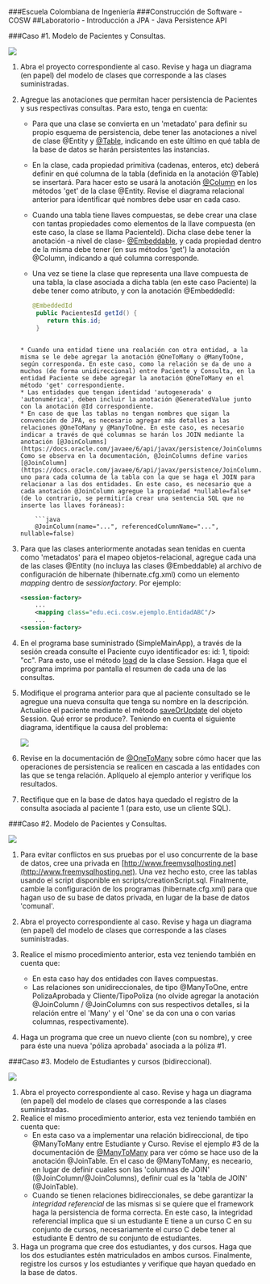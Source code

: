 ###Escuela Colombiana de Ingeniería
###Construcción de Software - COSW
##Laboratorio - Introducción a JPA - Java Persistence API




###Caso #1. Modelo de Pacientes y Consultas.

![](img/PACIENTES_CONSULTAS.png)

1. Abra el proyecto correspondiente al caso. Revise y haga un diagrama (en papel) del modelo de clases que corresponde a las clases suministradas.
2. Agregue las anotaciones que permitan hacer persistencia de Pacientes y sus respectivas consultas. Para esto, tenga en cuenta:
	* Para que una clase se convierta en un 'metadato' para definir su propio esquema de persistencia, debe tener las anotaciones a nivel de clase @Entity y [@Table](https://docs.oracle.com/javaee/5/api/javax/persistence/Table.html), indicando en este último en qué tabla de la base de datos se harán persistentes las instancias.
	* En la clase, cada propiedad primitiva (cadenas, enteros, etc) deberá definir en qué columna de la tabla (definida en la anotación @Table) se insertará. Para hacer esto se usará la anotación [@Column](https://docs.oracle.com/javaee/5/api/javax/persistence/Column.html) en los métodos 'get' de la clase @Entity. Revise el diagrama relacional anterior para identificar qué nombres debe usar en cada caso.
	* Cuando una tabla tiene llaves compuestas, se debe crear una clase con tantas propiedades como elementos de la llave compuesta (en este caso, la clase se llama PacienteId). Dicha clase debe tener la anotación -a nivel de clase- [@Embeddable](https://docs.oracle.com/javaee/5/api/javax/persistence/Embeddable.html), y cada propiedad dentro de la misma debe tener (en sus métodos 'get') la anotación @Column, indicando a qué columna corresponde.
	* Una vez se tiene la clase que representa una llave compuesta de una tabla, la clase asociada a dicha tabla (en este caso Paciente) la debe tener como atributo, y con la anotación @EmbeddedId:

		```java
	    @EmbeddedId
   		 public PacientesId getId() {
	        return this.id;
    	 }
	```	
	
	* Cuando una entidad tiene una realación con otra entidad, a la misma se le debe agregar la anotación @OneToMany o @ManyToOne, según corresponda. En este caso, como la relación se da de uno a muchos (de forma unidireccional) entre Paciente y Consulta, en la entidad Paciente se debe agregar la anotación @OneToMany en el método 'get' correspondiente.
	* Las entidades que tengan identidad 'autogenerada' o 'autonumérica', deben incluir la anotación @GeneratedValue junto con la anotación @Id correspondiente.
	* En caso de que las tablas no tengan nombres que sigan la convención de JPA, es necesario agregar más detalles a las relaciones @OneToMany y @ManyToOne. En este caso, es necesario indicar a través de qué columnas se harán los JOIN mediante la anotación [@JoinColumns](https://docs.oracle.com/javaee/6/api/javax/persistence/JoinColumns.html). Como se observa en la documentación, @JoinColumns define varios [@JoinColumn](https://docs.oracle.com/javaee/6/api/javax/persistence/JoinColumn.html), uno para cada columna de la tabla con la que se haga el JOIN para relacionar a las dos entidades. En este caso, es necesario que a cada anotación @JoinColumn agregue la propiedad *nullable=false* (de lo contrario, se permitiría crear una sentencia SQL que no inserte las llaves foráneas):

		```java
		@JoinColumn(name="...", referencedColumnName="...", nullable=false)
	```

3. Para que las clases anteriormente anotadas sean tenidas en cuenta como 'metadatos' para el mapeo objetos-relacional, agregue cada una de las clases @Entity (no incluya las clases @Embeddable) al archivo de configuración de hibernate (hibernate.cfg.xml) como un elemento _mapping_  dentro de _sessionfactory_. Por ejemplo:

	```xml
	<session-factory>
		...
		<mapping class="edu.eci.cosw.ejemplo.EntidadABC"/>
		...
	<session-factory>
	```

4. En el programa base suministrado (SimpleMainApp), a través de la sesión creada consulte el Paciente cuyo identificador es: id: 1, tipoid: "cc". Para esto, use el método [load](https://docs.jboss.org/hibernate/orm/4.3/javadocs/org/hibernate/Session.html#load(java.lang.Class,%20java.io.Serializable)) de la clase Session. Haga que el programa imprima por pantalla el resumen de cada una de las consultas.

5. Modifique el programa anterior para que al paciente consultado se le agregue una nueva consulta que tenga su nombre en la descripción. Actualice el paciente mediante el método [saveOrUpdate](https://docs.jboss.org/hibernate/orm/4.3/javadocs/org/hibernate/Session.html#saveOrUpdate(java.lang.Object)) del objeto Session. Qué error se produce?. Teniendo en cuenta el siguiente diagrama, identifique la causa del problema:

	![](img/hibernate-lc.png)

6. Revise en la documentación de [@OneToMany](https://docs.oracle.com/javaee/6/api/javax/persistence/OneToMany.html) sobre cómo hacer que las operaciones de persistencia se realicen en cascada a las entidades con las que se tenga relación. Aplíquelo al ejemplo anterior y verifique los resultados.
7. Rectifique que en la base de datos haya quedado el registro de la consulta asociada al paciente 1 (para esto, use un cliente SQL).



###Caso #2. Modelo de Pacientes y Consultas.

![](img/POLIZAS.png)

1. Para evitar conflictos en sus pruebas por el uso concurrente de la base de datos, cree una privada en [http://www.freemysqlhosting.net](http://www.freemysqlhosting.net). Una vez hecho esto, cree las tablas usando el script disponible en scripts/creationScript.sql. Finalmente, cambie la configuración de los programas (hibernate.cfg.xml) para que hagan uso de su base de datos privada, en lugar de la base de datos 'comunal'.

1. Abra el proyecto correspondiente al caso. Revise y haga un diagrama (en papel) del modelo de clases que corresponde a las clases suministradas.
2. Realice el mismo procedimiento anterior, esta vez teniendo también en cuenta que:
	* En esta caso hay dos entidades con llaves compuestas.
	* Las relaciones son unidireccionales, de tipo @ManyToOne, entre PolizaAprobada y Cliente/TipoPoliza (no olvide agregar la anotación @JoinColumn / @JoinColumns con sus respectivos detalles, si la relación entre el 'Many' y el 'One' se da con una o con varias columnas, respectivamente).
3. Haga un programa que cree un nuevo cliente (con su nombre), y cree para éste una nueva 'póliza aprobada' asociada a la póliza #1.


###Caso #3. Modelo de Estudiantes y cursos (bidireccional).

![](img/ESTUDIANTES_CURSOS.png)

1. Abra el proyecto correspondiente al caso. Revise y haga un diagrama (en papel) del modelo de clases que corresponde a las clases suministradas.
2. Realice el mismo procedimiento anterior, esta vez teniendo también en cuenta que:
	* En esta caso va a implementar una relación bidireccional, de tipo @ManyToMany entre Estudiante y Curso. Revise el ejemplo #3 de la documentación de [@ManyToMany](https://docs.oracle.com/javaee/6/api/javax/persistence/ManyToMany.html) para ver cómo se hace uso de la anotación @JoinTable. En el caso de @ManyToMany, es neceario, en lugar de definir cuales son las 'columnas de JOIN' (@JoinColumn/@JoinColumns), definir cual es la 'tabla de JOIN' (@JoinTable).
	* Cuando se tienen relaciones bidireccionales, se debe garantizar la _integridad referencial_ de las mismas si se quiere que el framework haga la persistencia de forma correcta. En este caso, la integridad referencial implica que si un estudiante E tiene a un curso C en su conjunto de cursos, necesariamente el curso C debe tener al estudiante E dentro de su conjunto de estudiantes.
3. Haga un programa que cree dos estudiantes, y dos cursos. Haga que los dos estudiantes estén matriculados en ambos cursos. Finalmente, registre los cursos y los estudiantes y verifique que hayan quedado en la base de datos.

